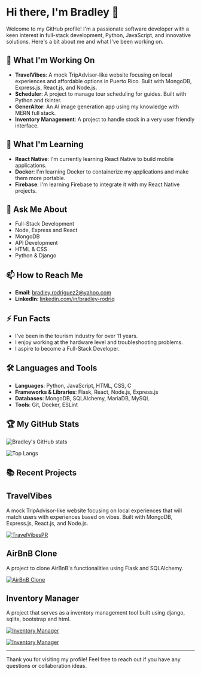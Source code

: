 # Hi there, I'm Bradley 👋

Welcome to my GitHub profile! I'm a passionate software developer with a keen interest in full-stack development, Python, JavaScript, and innovative solutions. Here's a bit about me and what I've been working on.

## 🔭 What I'm Working On
- **TravelVibes**: A mock TripAdvisor-like website focusing on local experiences and affordable options in Puerto Rico. Built with MongoDB, Express.js, React.js, and Node.js.
- **Scheduler**: A project to manage tour scheduling for guides. Built with Python and tkinter.
- **GenerAItor**: An AI image generation app using my knowledge with MERN full stack.
- **Inventory Management**: A project to handle stock in a very user friendly interface.

## 🌱 What I'm Learning
- **React Native**: I'm currently learning React Native to build mobile applications.
- **Docker**: I'm learning Docker to containerize my applications and make them more portable.
- **Firebase**: I'm learning Firebase to integrate it with my React Native projects.

## 💬 Ask Me About
- Full-Stack Development
- Node, Express and React
- MongoDB
- API Development
- HTML & CSS
- Python & Django

## 📫 How to Reach Me
- **Email**: [bradley.rodriguez2@yahoo.com](mailto:bradley.rodriguez2@yahoo.com)
- **LinkedIn**: [linkedin.com/in/bradley-rodriq](https://www.linkedin.com/in/bradley-rodriq/)

## ⚡ Fun Facts
- I've been in the tourism industry for over 11 years.
- I enjoy working at the hardware level and troubleshooting problems.
- I aspire to become a Full-Stack Developer.

## 🛠️ Languages and Tools
- **Languages**: Python, JavaScript, HTML, CSS, C
- **Frameworks & Libraries**: Flask, React, Node.js, Express.js
- **Databases**: MongoDB, SQLAlchemy, MariaDB, MySQL
- **Tools**: Git, Docker, ESLint

## 🏆 My GitHub Stats
![Bradley's GitHub stats](https://github-readme-stats.vercel.app/api?username=BradleyRodriq&show_icons=true&theme=radical)

![Top Langs](https://github-readme-stats.vercel.app/api/top-langs/?username=BradleyRodriq&layout=compact&theme=radical)

## 📚 Recent Projects

## TravelVibes
A mock TripAdvisor-like website focusing on local experiences that will match users with experiences based on vibes. Built with MongoDB, Express.js, React.js, and Node.js.

[![TravelVibesPR](https://img.shields.io/badge/TravelVibesPR-000000?style=for-the-badge&logo=github)](https://github.com/BradleyRodriq/TravelVibesPR)

## AirBnB Clone
A project to clone AirBnB's functionalities using Flask and SQLAlchemy.

[![AirBnB Clone](https://img.shields.io/badge/AirBnB%20Clone-000000?style=for-the-badge&logo=github)](https://github.com/BradleyRodriq/holbertonschool-AirBnB_clone_v4)

## Inventory Manager
A project that serves as a inventory management tool built using django, sqlite, bootstrap and html.

[![Inventory Manager](https://img.shields.io/badge/Inventory%20Manager-000000?style=for-the-badge&logo=github)](https://github.com/BradleyRodriq/inventory-manager)

[![Inventory Manager](https://img.shields.io/badge/Portfolio%20Website-000000?style=for-the-badge&logo=github)](https://bradleyrodriq.github.io/portfolio/)


---

Thank you for visiting my profile! Feel free to reach out if you have any questions or collaboration ideas.
